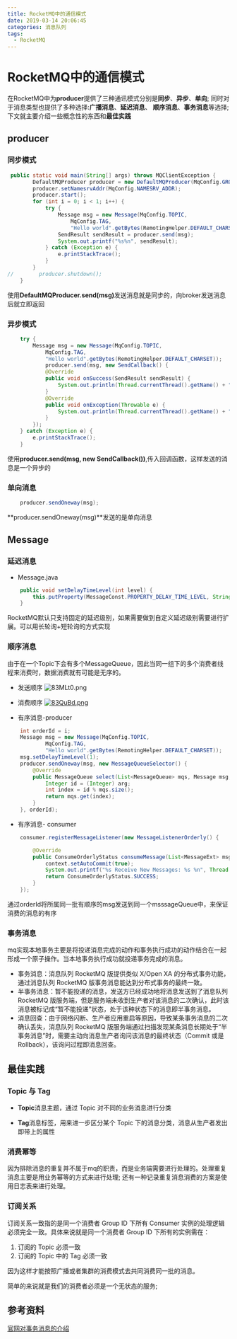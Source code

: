 ```yaml
---
title: RocketMQ中的通信模式
date: 2019-03-14 20:06:45
categories: 消息队列
tags:
  - RocketMQ
---
```



# RocketMQ中的通信模式
在RocketMQ中为**producer**提供了三种通讯模式分别是**同步**、**异步**、**单向**;
同时对于消息类型也提供了多种选择:<B>广播消息</B>、<B>延迟消息</B>、
<B>顺序消息</B>、<B>事务消息</B>等选择;
下文就主要介绍一些概念性的东西和<B>最佳实践</B>


## producer

### 同步模式

```java
 public static void main(String[] args) throws MQClientException {
        DefaultMQProducer producer = new DefaultMQProducer(MqConfig.GROUP_ID, getAclRPCHook());
        producer.setNamesrvAddr(MqConfig.NAMESRV_ADDR);
        producer.start();
        for (int i = 0; i < 1; i++) {
            try {
                Message msg = new Message(MqConfig.TOPIC,
                    MqConfig.TAG,
                    "Hello world".getBytes(RemotingHelper.DEFAULT_CHARSET));
                SendResult sendResult = producer.send(msg);
                System.out.printf("%s%n", sendResult);
            } catch (Exception e) {
                e.printStackTrace();
            }
        }
//        producer.shutdown();
    }
```

使用<B>DefaultMQProducer.send(msg)</B>发送消息就是同步的，向broker发送消息后就立即返回


### 异步模式

```java
    try {
        Message msg = new Message(MqConfig.TOPIC,
            MqConfig.TAG,
            "Hello world".getBytes(RemotingHelper.DEFAULT_CHARSET));
            producer.send(msg, new SendCallback() {
            @Override
            public void onSuccess(SendResult sendResult) {
                System.out.println(Thread.currentThread().getName() + ":" + sendResult.getSendStatus());
            }
            @Override
            public void onException(Throwable e) {
                System.out.println(Thread.currentThread().getName() + ":" + e.getMessage());
            }
        });
    } catch (Exception e) {
        e.printStackTrace();
    }

```

使用**producer.send(msg, new SendCallback())**,传入回调函数，这样发送的消息是一个异步的

### 单向消息

```java
    producer.sendOneway(msg);
```
**producer.sendOneway(msg)**发送的是单向消息

## Message

### 延迟消息

- Message.java

```java
    public void setDelayTimeLevel(int level) {
        this.putProperty(MessageConst.PROPERTY_DELAY_TIME_LEVEL, String.valueOf(level));
    }
```
RocketMQ默认只支持固定的延迟级别，如果需要做到自定义延迟级别需要进行扩展。可以用长轮询+短轮询的方式实现

### 顺序消息

由于在一个Topic下会有多个MessageQueue，因此当同一组下的多个消费者线程来消费时，数据消费就有可能是无序的。

- 发送顺序
![83MLt0.png](https://s1.ax1x.com/2020/03/15/83MLt0.png)

- 消费顺序
[![83QuBd.png](https://s1.ax1x.com/2020/03/15/83QuBd.png)](https://imgchr.com/i/83QuBd)

- 有序消息-producer
```java
    int orderId = i;
    Message msg = new Message(MqConfig.TOPIC,
            MqConfig.TAG,
            "Hello world".getBytes(RemotingHelper.DEFAULT_CHARSET));
    msg.setDelayTimeLevel(1);
    producer.sendOneway(msg, new MessageQueueSelector() {
        @Override
        public MessageQueue select(List<MessageQueue> mqs, Message msg, Object arg) {
            Integer id = (Integer) arg;
            int index = id % mqs.size();
            return mqs.get(index);
        }
    }, orderId);
```

- 有序消息- consumer
```java
    consumer.registerMessageListener(new MessageListenerOrderly() {

        @Override
        public ConsumeOrderlyStatus consumeMessage(List<MessageExt> msgs, ConsumeOrderlyContext context) {
            context.setAutoCommit(true);
            System.out.printf("%s Receive New Messages: %s %n", Thread.currentThread().getName(), msgs);
            return ConsumeOrderlyStatus.SUCCESS;
        }
    });
```

通过orderId将所属同一批有顺序的msg发送到同一个msssageQueue中，来保证消费的消息的有序

### 事务消息

mq实现本地事务主要是将投递消息完成的动作和事务执行成功的动作结合在一起形成一个原子操作。当本地事务执行成功就投递事务完成的消息。

- 事务消息：消息队列 RocketMQ 版提供类似 X/Open XA 的分布式事务功能，通过消息队列 RocketMQ 版事务消息能达到分布式事务的最终一致。
- 半事务消息：暂不能投递的消息，发送方已经成功地将消息发送到了消息队列 RocketMQ 版服务端，但是服务端未收到生产者对该消息的二次确认，此时该消息被标记成“暂不能投递”状态，处于该种状态下的消息即半事务消息。
- 消息回查：由于网络闪断、生产者应用重启等原因，导致某条事务消息的二次确认丢失，消息队列 RocketMQ 版服务端通过扫描发现某条消息长期处于“半事务消息”时，需要主动向消息生产者询问该消息的最终状态（Commit 或是 Rollback），该询问过程即消息回查。


## 最佳实践

### Topic 与 Tag

- **Topic**消息主题，通过 Topic 对不同的业务消息进行分类

- **Tag**消息标签，用来进一步区分某个 Topic 下的消息分类，消息从生产者发出即带上的属性

### 消费幂等

因为排除消息的重复并不属于mq的职责，而是业务端需要进行处理的。处理重复消息主要是用业务幂等的方式来进行处理;
还有一种记录重复消息消费的方案是使用日志表来进行处理。

### 订阅关系
订阅关系一致指的是同一个消费者 Group ID 下所有 Consumer 实例的处理逻辑必须完全一致。具体来说就是同一个消费者 Group ID 下所有的实例需在：
1. 订阅的 Topic 必须一致
2. 订阅的 Topic 中的 Tag 必须一致

因为这样才能按照广播或者集群的消费模式去共同消费同一批的消息。

简单的来说就是我们的消费者必须是一个无状态的服务;


## 参考资料
[官网对事务消息的介绍](https://help.aliyun.com/document_detail/43348.html?spm=a2c4g.11186623.2.17.40004fa4DZswLK#concept-2047067)
